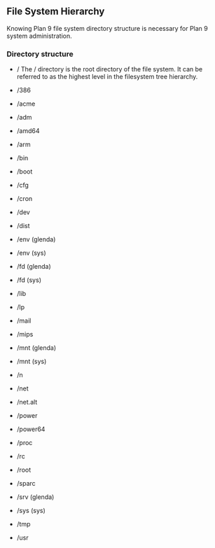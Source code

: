 ## File System Hierarchy

Knowing Plan 9 file system directory structure is necessary for Plan 9 system administration.

### Directory structure

- /   The / directory is the root directory of the file system. It can be referred to as the highest level in the filesystem tree hierarchy.

- /386

- /acme

- /adm

- /amd64

- /arm

- /bin  

- /boot

- /cfg

- /cron

- /dev

- /dist

- /env (glenda)

- /env (sys)

- /fd  (glenda)

- /fd  (sys)

- /lib  

- /lp

- /mail

- /mips

- /mnt (glenda)

- /mnt (sys)

- /n

- /net

- /net.alt

- /power

- /power64

- /proc

- /rc

- /root

- /sparc

- /srv (glenda)

- /sys (sys)

- /tmp

- /usr
